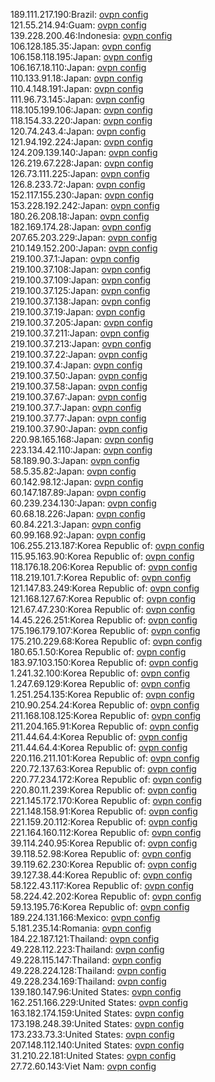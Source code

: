 189.111.217.190:Brazil: [ovpn config](vpn/189_111_217_190.ovpn)  
121.55.214.94:Guam: [ovpn config](vpn/121_55_214_94.ovpn)  
139.228.200.46:Indonesia: [ovpn config](vpn/139_228_200_46.ovpn)  
106.128.185.35:Japan: [ovpn config](vpn/106_128_185_35.ovpn)  
106.158.118.195:Japan: [ovpn config](vpn/106_158_118_195.ovpn)  
106.167.18.110:Japan: [ovpn config](vpn/106_167_18_110.ovpn)  
110.133.91.18:Japan: [ovpn config](vpn/110_133_91_18.ovpn)  
110.4.148.191:Japan: [ovpn config](vpn/110_4_148_191.ovpn)  
111.96.73.145:Japan: [ovpn config](vpn/111_96_73_145.ovpn)  
118.105.199.106:Japan: [ovpn config](vpn/118_105_199_106.ovpn)  
118.154.33.220:Japan: [ovpn config](vpn/118_154_33_220.ovpn)  
120.74.243.4:Japan: [ovpn config](vpn/120_74_243_4.ovpn)  
121.94.192.224:Japan: [ovpn config](vpn/121_94_192_224.ovpn)  
124.209.139.140:Japan: [ovpn config](vpn/124_209_139_140.ovpn)  
126.219.67.228:Japan: [ovpn config](vpn/126_219_67_228.ovpn)  
126.73.111.225:Japan: [ovpn config](vpn/126_73_111_225.ovpn)  
126.8.233.72:Japan: [ovpn config](vpn/126_8_233_72.ovpn)  
152.117.155.230:Japan: [ovpn config](vpn/152_117_155_230.ovpn)  
153.228.192.242:Japan: [ovpn config](vpn/153_228_192_242.ovpn)  
180.26.208.18:Japan: [ovpn config](vpn/180_26_208_18.ovpn)  
182.169.174.28:Japan: [ovpn config](vpn/182_169_174_28.ovpn)  
207.65.203.229:Japan: [ovpn config](vpn/207_65_203_229.ovpn)  
210.149.152.200:Japan: [ovpn config](vpn/210_149_152_200.ovpn)  
219.100.37.1:Japan: [ovpn config](vpn/219_100_37_1.ovpn)  
219.100.37.108:Japan: [ovpn config](vpn/219_100_37_108.ovpn)  
219.100.37.109:Japan: [ovpn config](vpn/219_100_37_109.ovpn)  
219.100.37.125:Japan: [ovpn config](vpn/219_100_37_125.ovpn)  
219.100.37.138:Japan: [ovpn config](vpn/219_100_37_138.ovpn)  
219.100.37.19:Japan: [ovpn config](vpn/219_100_37_19.ovpn)  
219.100.37.205:Japan: [ovpn config](vpn/219_100_37_205.ovpn)  
219.100.37.211:Japan: [ovpn config](vpn/219_100_37_211.ovpn)  
219.100.37.213:Japan: [ovpn config](vpn/219_100_37_213.ovpn)  
219.100.37.22:Japan: [ovpn config](vpn/219_100_37_22.ovpn)  
219.100.37.4:Japan: [ovpn config](vpn/219_100_37_4.ovpn)  
219.100.37.50:Japan: [ovpn config](vpn/219_100_37_50.ovpn)  
219.100.37.58:Japan: [ovpn config](vpn/219_100_37_58.ovpn)  
219.100.37.67:Japan: [ovpn config](vpn/219_100_37_67.ovpn)  
219.100.37.7:Japan: [ovpn config](vpn/219_100_37_7.ovpn)  
219.100.37.77:Japan: [ovpn config](vpn/219_100_37_77.ovpn)  
219.100.37.90:Japan: [ovpn config](vpn/219_100_37_90.ovpn)  
220.98.165.168:Japan: [ovpn config](vpn/220_98_165_168.ovpn)  
223.134.42.110:Japan: [ovpn config](vpn/223_134_42_110.ovpn)  
58.189.90.3:Japan: [ovpn config](vpn/58_189_90_3.ovpn)  
58.5.35.82:Japan: [ovpn config](vpn/58_5_35_82.ovpn)  
60.142.98.12:Japan: [ovpn config](vpn/60_142_98_12.ovpn)  
60.147.187.89:Japan: [ovpn config](vpn/60_147_187_89.ovpn)  
60.239.234.130:Japan: [ovpn config](vpn/60_239_234_130.ovpn)  
60.68.18.226:Japan: [ovpn config](vpn/60_68_18_226.ovpn)  
60.84.221.3:Japan: [ovpn config](vpn/60_84_221_3.ovpn)  
60.99.168.92:Japan: [ovpn config](vpn/60_99_168_92.ovpn)  
106.255.213.187:Korea Republic of: [ovpn config](vpn/106_255_213_187.ovpn)  
115.95.163.90:Korea Republic of: [ovpn config](vpn/115_95_163_90.ovpn)  
118.176.18.206:Korea Republic of: [ovpn config](vpn/118_176_18_206.ovpn)  
118.219.101.7:Korea Republic of: [ovpn config](vpn/118_219_101_7.ovpn)  
121.147.83.249:Korea Republic of: [ovpn config](vpn/121_147_83_249.ovpn)  
121.168.127.67:Korea Republic of: [ovpn config](vpn/121_168_127_67.ovpn)  
121.67.47.230:Korea Republic of: [ovpn config](vpn/121_67_47_230.ovpn)  
14.45.226.251:Korea Republic of: [ovpn config](vpn/14_45_226_251.ovpn)  
175.196.179.107:Korea Republic of: [ovpn config](vpn/175_196_179_107.ovpn)  
175.210.229.68:Korea Republic of: [ovpn config](vpn/175_210_229_68.ovpn)  
180.65.1.50:Korea Republic of: [ovpn config](vpn/180_65_1_50.ovpn)  
183.97.103.150:Korea Republic of: [ovpn config](vpn/183_97_103_150.ovpn)  
1.241.32.100:Korea Republic of: [ovpn config](vpn/1_241_32_100.ovpn)  
1.247.69.129:Korea Republic of: [ovpn config](vpn/1_247_69_129.ovpn)  
1.251.254.135:Korea Republic of: [ovpn config](vpn/1_251_254_135.ovpn)  
210.90.254.24:Korea Republic of: [ovpn config](vpn/210_90_254_24.ovpn)  
211.168.108.125:Korea Republic of: [ovpn config](vpn/211_168_108_125.ovpn)  
211.204.165.91:Korea Republic of: [ovpn config](vpn/211_204_165_91.ovpn)  
211.44.64.4:Korea Republic of: [ovpn config](vpn/211_44_64_4.ovpn)  
211.44.64.4:Korea Republic of: [ovpn config](vpn/211_44_64_4.ovpn)  
220.116.211.101:Korea Republic of: [ovpn config](vpn/220_116_211_101.ovpn)  
220.72.137.63:Korea Republic of: [ovpn config](vpn/220_72_137_63.ovpn)  
220.77.234.172:Korea Republic of: [ovpn config](vpn/220_77_234_172.ovpn)  
220.80.11.239:Korea Republic of: [ovpn config](vpn/220_80_11_239.ovpn)  
221.145.172.170:Korea Republic of: [ovpn config](vpn/221_145_172_170.ovpn)  
221.148.158.91:Korea Republic of: [ovpn config](vpn/221_148_158_91.ovpn)  
221.159.20.112:Korea Republic of: [ovpn config](vpn/221_159_20_112.ovpn)  
221.164.160.112:Korea Republic of: [ovpn config](vpn/221_164_160_112.ovpn)  
39.114.240.95:Korea Republic of: [ovpn config](vpn/39_114_240_95.ovpn)  
39.118.52.98:Korea Republic of: [ovpn config](vpn/39_118_52_98.ovpn)  
39.119.62.230:Korea Republic of: [ovpn config](vpn/39_119_62_230.ovpn)  
39.127.38.44:Korea Republic of: [ovpn config](vpn/39_127_38_44.ovpn)  
58.122.43.117:Korea Republic of: [ovpn config](vpn/58_122_43_117.ovpn)  
58.224.42.202:Korea Republic of: [ovpn config](vpn/58_224_42_202.ovpn)  
59.13.195.76:Korea Republic of: [ovpn config](vpn/59_13_195_76.ovpn)  
189.224.131.166:Mexico: [ovpn config](vpn/189_224_131_166.ovpn)  
5.181.235.14:Romania: [ovpn config](vpn/5_181_235_14.ovpn)  
184.22.187.121:Thailand: [ovpn config](vpn/184_22_187_121.ovpn)  
49.228.112.223:Thailand: [ovpn config](vpn/49_228_112_223.ovpn)  
49.228.115.147:Thailand: [ovpn config](vpn/49_228_115_147.ovpn)  
49.228.224.128:Thailand: [ovpn config](vpn/49_228_224_128.ovpn)  
49.228.234.169:Thailand: [ovpn config](vpn/49_228_234_169.ovpn)  
139.180.147.96:United States: [ovpn config](vpn/139_180_147_96.ovpn)  
162.251.166.229:United States: [ovpn config](vpn/162_251_166_229.ovpn)  
163.182.174.159:United States: [ovpn config](vpn/163_182_174_159.ovpn)  
173.198.248.39:United States: [ovpn config](vpn/173_198_248_39.ovpn)  
173.233.73.3:United States: [ovpn config](vpn/173_233_73_3.ovpn)  
207.148.112.140:United States: [ovpn config](vpn/207_148_112_140.ovpn)  
31.210.22.181:United States: [ovpn config](vpn/31_210_22_181.ovpn)  
27.72.60.143:Viet Nam: [ovpn config](vpn/27_72_60_143.ovpn)  
